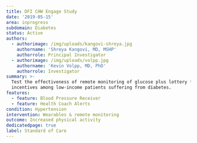 ```yaml
---
title: DFI CHW Engage Study
date: '2019-05-15'
area: inprogress
subdomain: Diabetes
status: Active
authors:
  - authorimage: /img/uploads/kangovi-shreya.jpg
    authorname: 'Shreya Kangovi, MD, MSHP'
    authorrole: Principal Investigator
  - authorimage: /img/uploads/volpp.jpg
    authorname: 'Kevin Volpp, MD, PhD'
    authorrole: Investigator
summary: >-
  Test the effectiveness of remote monitoring of glucose plus lottery financial
  incentives among low-income patients suffering from diabetes.
features:
  - feature: Blood Pressure Receiver
  - feature: Health Coach Alerts
condition: Hypertension
intervention: Wearables & remote monitoring
outcome: Increased physical activity
dedicatedpage: true
label: Standard of Care
---
```


